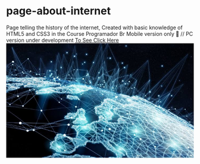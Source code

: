 # page-about-internet
Page telling the history of the internet, Created with basic knowledge of HTML5 and CSS3 in the Course Programador Br Mobile version only 📲 // PC version under development
[To See Click Here ](https://vitordev01.github.io/page-about-internet/)
![App Ideas Image](./images.jpeg)
